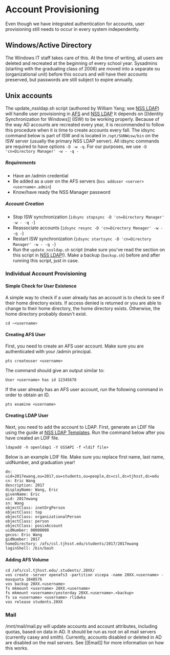 # Account Provisioning

Even though we have integrated authentication for accounts, user provisioning still needs to occur in every system independently.

## Windows/Active Directory
The Windows IT staff takes care of this. At the time of writing, all users are deleted and recreated at the beginning of every school year. Sysadmins (starting with the graduating class of 2006) are moved into a separate ou (organizational unit) before this occurs and will have their accounts preserved, but passwords are still subject to expire annually.

## Unix accounts
The update_nssldap.sh script (authored by William Yang; see [NSS LDAP](../technologies/authentication/nss-ldap/README.md)) will handle user provisioning in [AFS](../technologies/storage/afs/README.md) and [NSS LDAP](../technologies/authentication/nss-ldap/README.md) It depends on [[Identity Synchronization for Windows]] (ISW) to be working properly.  Because of the way AD accounts are recreated every year, it is recommended to follow this procedure when it is time to create accounts every fall.  The idsync command below is part of ISW and is located in `/opt/SUNWisw/bin` on the ISW server (usually the primary NSS LDAP server).  All idsync commands are required to have options `-D -w -q`. For our purposes, we use `-D 'cn=Directory Manager' -w - -q -`

##### Requirements

* Have an /admin credential
* Be added as a user on the AFS servers (`bos adduser <server> <username>.admin`)
* Know/have ready the NSS Manager password

##### Account Creation
* Stop ISW synchronization (`idsync stopsync -D 'cn=Directory Manager' -w - -q -`)
* Reassociate accounts (`idsync resync -D 'cn=Directory Manager' -w - -q -`)
* Restart ISW synchronization (`idsync startsync -D 'cn=Directory Manager' -w - -q -`)
* Run the `update_nssldap.sh` script (make sure you've read the section on this script in [NSS LDAP](../technologies/authentication/nss-ldap/README.md)!). Make a backup (`backup.sh`) before and after running this script, just in case.

### Individual Account Provisioning

#### Simple Check for User Existence

A simple way to check if a user already has an account is to check to see if their home directory exists. If access denied is returned or you are able to change to their home directory, the home directory exists. Otherwise, the home directory probably doesn't exist.
```
cd ~<username>
```

#### Creating AFS User

First, you need to create an AFS user account. Make sure you are authenticated with your /admin principal.

```
pts createuser <username>
```

The command should give an output similar to:

```
User <username> has id 12345678
```

If the user already has an AFS user account, run the following command in order to obtain an ID.

```
pts examine <username>
```

#### Creating LDAP User

Next, you need to add the account to LDAP. First, generate an LDIF file using the guide at [NSS LDAP Templates](../technologies/aauthentication/nss-ldap/templates.md). Run the command below after you have created an LDIF file.

```
ldapadd -h openldap1 -Y GSSAPI -f <ldif file>
```

Below is an example LDIF file. Make sure you replace first name, last name, uidNumber, and graduation year!
```
dn: uid=2017ewang,ou=2017,ou=students,ou=people,dc=csl,dc=tjhsst,dc=edu
cn: Eric Wang
description: 2017
displayName: Wang, Eric
givenName: Eric
uid: 2017ewang
sn: Wang
objectClass: inetOrgPerson
objectClass: top
objectClass: organizationalPerson
objectClass: person
objectClass: posixAccount
uidNumber: 00000000
gecos: Eric Wang
gidNumber: 2017
homeDirectory: /afs/csl.tjhsst.edu/students/2017/2017ewang
loginShell: /bin/bash
```

#### Adding AFS Volume

```
cd /afs/csl.tjhsst.edu/.students/.20XX/
vos create -server openafs3 -partition vicepa -name 20XX.<username> -maxquota 1048576
vos backup 20XX.<username>
fs mkmount <username> 20XX.<username>
fs mkmount <username>/yesterday 20XX.<username>.<backup>
fs sa <username> <username> rlidwka
vos release students.20XX
```

### Mail

/mnt/mail/mail.py will update accounts and account attributes, including quotas, based on data in AD. It should be run as root on all mail servers (currently casey and smith). Currently, accounts disabled or deleted in AD are disabled on the mail servers. See [[Email]] for more information on how this works.
